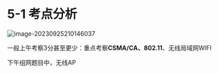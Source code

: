 # 5-1 考点分析

![image-20230925210146037](https://img.yatjay.top/md/image-20230925210146037.png)

一般上午考察3分甚至更少：重点考察**CSMA/CA、802.11**、无线局域网WIFI

下午组网题目中，无线AP